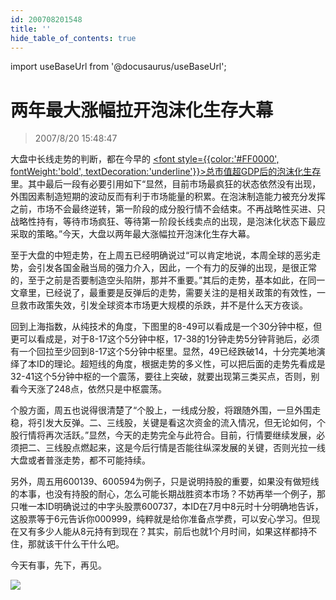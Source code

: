 ```yaml
---
id: 200708201548 
title: ''
hide_table_of_contents: true
---
```


import useBaseUrl from '@docusaurus/useBaseUrl';

# 两年最大涨幅拉开泡沫化生存大幕

> 2007/8/20 15:48:47

<div style={{color: '#FF0000', fontWeight: 'bold'}}>

大盘中长线走势的判断，都在今早的 [<font style={{color:'#FF0000', fontWeight:'bold', textDecoration:'underline'}}>总市值超GDP后的泡沫化生存</font>](20070820) 里。其中最后一段有必要引用如下“显然，目前市场最疯狂的状态依然没有出现，外围因素制造短期的波动反而有利于市场能量的积累。在泡沫制造能力被充分发挥之前，市场不会最终逆转，第一阶段的成分股行情不会结束。不再战略性买进、只战略性持有，等待市场疯狂、等待第一阶段长线卖点的出现，是泡沫化状态下最应采取的策略。”今天，大盘以两年最大涨幅拉开泡沫化生存大幕。
 
至于大盘的中短走势，在上周五已经明确说过“可以肯定地说，本周全球的恶劣走势，会引发各国金融当局的强力介入，因此，一个有力的反弹的出现，是很正常的，至于之前是否要制造空头陷阱，那并不重要。”其后的走势，基本如此，在同一文章里，已经说了，最重要是反弹后的走势，需要关注的是相关政策的有效性，一旦救市政策失效，引发全球资本市场更大规模的杀跌，并不是什么天方夜谈。
 
回到上海指数，从纯技术的角度，下图里的8-49可以看成是一个30分钟中枢，但更可以看成是，对于8-17这个5分钟中枢，17-38的1分钟走势5分钟背驰后，必须有一个回拉至少回到8-17这个5分钟中枢里。显然，49已经跌破14，十分完美地演绎了本ID的理论。超短线的角度，根据走势的多义性，可以把后面的走势先看成是32-41这个5分钟中枢的一个震荡，要往上突破，就要出现第三类买点，否则，别看今天涨了248点，依然只是中枢震荡。
 
个股方面，周五也说得很清楚了“个股上，一线成分股，将跟随外围，一旦外围走稳，将引发大反弹。二、三线股，关键是看这次资金的流入情况，但无论如何，个股行情将再次活跃。”显然，今天的走势完全与此符合。目前，行情要继续发展，必须把二、三线股点燃起来，这是今后行情是否能往纵深发展的关键，否则光拉一线大盘或者普涨走势，都不可能持续。
 
另外，周五用600139、600594为例子，只是说明持股的重要，如果没有做短线的本事，也没有持股的耐心，怎么可能长期战胜资本市场？不妨再举一个例子，那只唯一本ID明确说过的中字头股票600737，本ID在7月中8元时十分明确地告诉，这股票等于6元告诉你000999，纯粹就是给你准备点学费，可以安心学习。但现在又有多少人能从8元持有到现在？其实，前后也就1个月时间，如果这样都持不住，那就该干什么干什么吧。
 
 
今天有事，先下，再见。

</div>

<div style={{textAlign: 'left'}}>
<img src={useBaseUrl('/img/economics/200708201548/20070820.jpg')} /><br/><br/>
</div>